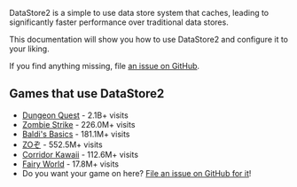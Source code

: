 DataStore2 is a simple to use data store system that caches, leading to significantly faster performance over traditional data stores.

This documentation will show you how to use DataStore2 and configure it to your liking.

If you find anything missing, file [an issue on GitHub](https://github.com/Kampfkarren/Roblox/issues).

## Games that use DataStore2
- [Dungeon Quest](https://www.roblox.com/games/2414851778/Dungeon-Quest) - 2.1B+ visits
- [Zombie Strike](https://www.roblox.com/games/3759927663/Zombie-Strike) - 226.0M+ visits
- [Baldi's Basics](https://www.roblox.com/games/1823470443/Baldis-Basics) - 181.1M+ visits
- [ZOぞ](https://www.roblox.com/games/6678877691/ZO) - 552.5M+ visits
- [Corridor Kawaii](https://www.roblox.com/games/6154244609/Corridor-Kawaii) - 112.6M+ visits
- [Fairy World](https://www.roblox.com/games/1817078882/Fairy-World) - 17.8M+ visits
- Do you want your game on here? [File an issue on GitHub for it](https://github.com/Kampfkarren/Roblox/issues)!
